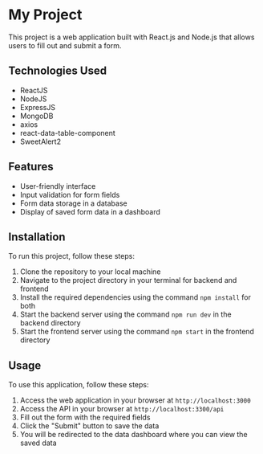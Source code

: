 # My Project

This project is a web application built with React.js and Node.js that allows users to fill out and submit a form.

## Technologies Used

- ReactJS
- NodeJS
- ExpressJS
- MongoDB
- axios
- react-data-table-component
- SweetAlert2

## Features

- User-friendly interface
- Input validation for form fields
- Form data storage in a database
- Display of saved form data in a dashboard

## Installation

To run this project, follow these steps:

1. Clone the repository to your local machine
2. Navigate to the project directory in your terminal for backend and frontend
3. Install the required dependencies using the command `npm install` for both
4. Start the backend server using the command `npm run dev` in the backend directory
5. Start the frontend server using the command `npm start` in the frontend directory

## Usage

To use this application, follow these steps:

1. Access the web application in your browser at `http://localhost:3000`
1. Access the API in your browser at `http://localhost:3300/api`
1. Fill out the form with the required fields
1. Click the "Submit" button to save the data
1. You will be redirected to the data dashboard where you can view the saved data
